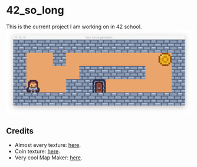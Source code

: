 # 42_so_long
This is the current project I am working on in 42 school.
![Title_Image](images/example_game.png)

## Credits
- Almost every texture: [here](https://kenney-assets.itch.io/tiny-dungeon).
- Coin texture: [here](https://melthie.itch.io/mini-dungeon).
- Very cool Map Maker: [here](https://github.com/nmihaile/slmm).
